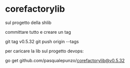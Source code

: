 # corefactorylib

sul progetto della shlib

committare tutto e creare un tag

git tag v0.5.32
git push origin --tags

per caricare la lib sul progetto devops:

go get github.com/pasqualepunzo/corefactorylib@v0.5.32
